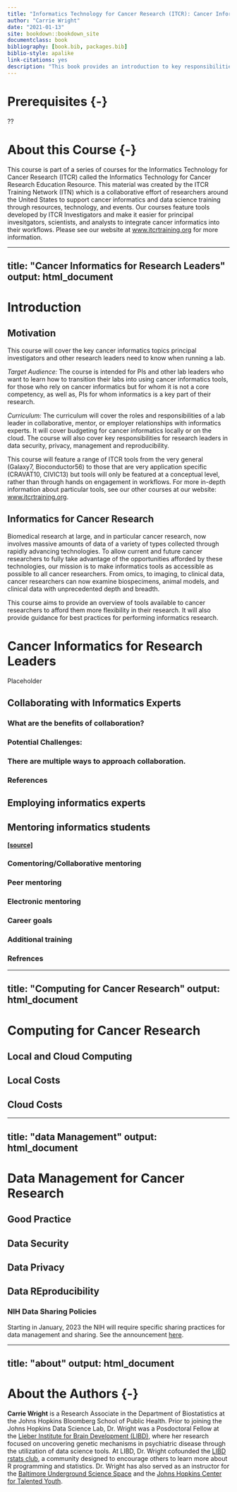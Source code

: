 ```yaml
--- 
title: "Informatics Technology for Cancer Research (ITCR): Cancer Informatics for PIs "
author: "Carrie Wright"
date: "2021-01-13"
site: bookdown::bookdown_site
documentclass: book
bibliography: [book.bib, packages.bib]
biblio-style: apalike
link-citations: yes
description: "This book provides an introduction to key responsibilities and tools for lab leaders conducting informatics for cancer research."
---
```


# Prerequisites {-}
??



# About this Course {-}

This course is part of a series of courses for the Informatics Technology for Cancer Research (ITCR) called the Informatics Technology for Cancer Research Education Resource. This material was created by the ITCR Training Network (ITN)  which is a collaborative effort of researchers around the United States to support cancer informatics and data science training through resources, technology, and events. Our courses feature tools developed by ITCR Investigators and make it easier for principal invesitgators, scientists, and analysts to integrate cancer informatics into their workflows. Please see our website at www.itcrtraining.org for more information.


<!--chapter:end:index.Rmd-->

---
title: "Cancer Informatics for Research Leaders"
output: html_document
---

# Introduction 

## Motivation
This course will cover the key cancer informatics topics principal investigators and other research leaders need to know when running a lab. 

_Target Audience:_ 
The course is intended for PIs and other lab leaders who want to learn how to transition their labs into using cancer informatics tools, for those who rely on cancer informatics but for whom it is not a core competency, as well as, PIs for whom informatics is a key part of their research. 

_Curriculum:_
The curriculum will cover the roles and responsibilities of a lab leader in collaborative, mentor, or employer relationships with informatics experts. It will cover budgeting for cancer informatics locally or on the cloud. The course will also cover key responsibilities for research leaders in data security, privacy, management and reproducibility.  

This course will feature a range of ITCR tools from the very general (Galaxy7, Bioconductor56) to those that are very application specific (CRAVAT10, CIVIC13) but tools will only be featured at a conceptual level, rather than through hands on engagement in workflows. For more in-depth information about particular tools, see our other courses at our website: www.itcrtraining.org. 

## Informatics for Cancer Research

Biomedical research at large, and in particular cancer research, now involves massive amounts of data of a variety of types collected through rapidly advancing technologies. To allow current and future cancer researchers to fully take advantage of the opportunities afforded by these technologies, our mission is to make informatics tools as accessible as possible to all cancer researchers.  From omics, to imaging, to clinical data, cancer researchers can now examine biospecimens, animal models, and clinical data with unprecedented depth and breadth.

This course aims to provide an overview of tools available to cancer researchers to afford them more flexibility in their research. It will also provide guidance for best practices for performing informatics research.





<!--chapter:end:01-intro.Rmd-->


# Cancer Informatics for Research Leaders

Placeholder


## Collaborating with Informatics Experts
### What are the benefits of collaboration?  
### Potential Challenges:
### There are multiple ways to approach collaboration. 
### References
## Employing informatics experts
## Mentoring informatics students
#### [[source]](https://doi.org/10.1111/nyas.14176)
### Comentoring/Collaborative mentoring
### Peer mentoring
### Electronic mentoring 
### Career goals 
### Additional training
### Refrences

<!--chapter:end:02-informatics_leadership.Rmd-->

---
title: "Computing for Cancer Research"
output: html_document
---

# Computing for Cancer Research

## Local and Cloud Computing

## Local Costs

## Cloud Costs

<!--chapter:end:03-computing.Rmd-->

---
title: "data Management"
output: html_document
---

# Data Management for Cancer Research

## Good Practice

## Data Security

## Data Privacy

## Data REproducibility

### NIH Data Sharing Policies
  
  Starting in January, 2023 the NIH will require specific sharing practices for data management and sharing. See the announcement [here](https://grants.nih.gov/grants/guide/notice-files/NOT-OD-21-013.html).

<!--chapter:end:04-data_management.Rmd-->

---
title: "about"
output: html_document
---

# About the Authors {-}


**Carrie Wright** is a Research Associate in the Department of Biostatistics at the Johns Hopkins Bloomberg School of Public Health. Prior to joining the Johns Hopkins Data Science Lab, Dr. Wright was a Posdoctoral Fellow at the [Lieber Institute for Brain Development (LIBD)](https://www.libd.org/), where her research focused on uncovering genetic mechanisms in psychiatric disease through the utilization of data science tools. At LIBD, Dr. Wright cofounded the [LIBD rstats club](http://research.libd.org/rstatsclub/), a community designed to encourage others to learn more about R programming and statistics. Dr. Wright has also served as an instructor for the [Baltimore Underground Science Space](http://www.bugssonline.org/) and the [Johns Hopkins Center for Talented Youth](https://cty.jhu.edu/).


<!--chapter:end:about.Rmd-->

